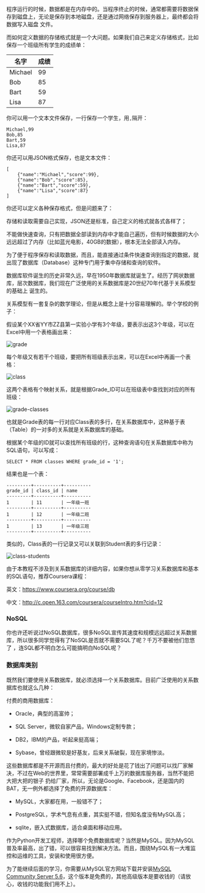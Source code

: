 程序运行的时候，数据都是在内存中的。当程序终止的时候，通常都需要将数据保存到磁盘上，无论是保存到本地磁盘，还是通过网络保存到服务器上，最终都会将数据写入磁盘
文件。

而如何定义数据的存储格式就是一个大问题。如果我们自己来定义存储格式，比如保存一个班级所有学生的成绩单：

名字| 成绩  
---|---  
Michael| 99  
Bob| 85  
Bart| 59  
Lisa| 87  
  
你可以用一个文本文件保存，一行保存一个学生，用`,`隔开：

    
    
    Michael,99
    Bob,85
    Bart,59
    Lisa,87
    

你还可以用JSON格式保存，也是文本文件：

    
    
    [
        {"name":"Michael","score":99},
        {"name":"Bob","score":85},
        {"name":"Bart","score":59},
        {"name":"Lisa","score":87}
    ]
    

你还可以定义各种保存格式，但是问题来了：

存储和读取需要自己实现，JSON还是标准，自己定义的格式就各式各样了；

不能做快速查询，只有把数据全部读到内存中才能自己遍历，但有时候数据的大小远远超过了内存（比如蓝光电影，40GB的数据），根本无法全部读入内存。

为了便于程序保存和读取数据，而且，能直接通过条件快速查询到指定的数据，就出现了数据库（Database）这种专门用于集中存储和查询的软件。

数据库软件诞生的历史非常久远，早在1950年数据库就诞生了。经历了网状数据库，层次数据库，我们现在广泛使用的关系数据库是20世纪70年代基于关系模型的基础上
诞生的。

关系模型有一套复杂的数学理论，但是从概念上是十分容易理解的。举个学校的例子：

假设某个XX省YY市ZZ县第一实验小学有3个年级，要表示出这3个年级，可以在Excel中用一个表格画出来：

![grade](http://www.liaoxuefeng.com/files/attachments/001398086641919935cabfda92c4152831892dcea5a4fa0000/0)

每个年级又有若干个班级，要把所有班级表示出来，可以在Excel中再画一个表格：

![class](http://www.liaoxuefeng.com/files/attachments/001398086656928fdad4552b9364589b2dfdfaf9f37f5af000/0)

这两个表格有个映射关系，就是根据Grade_ID可以在班级表中查找到对应的所有班级：

![grade-classes](http://www.liaoxuefeng.com/files/attachments/0013980867129633e8a2b06f258435cbf6b585360fe078b000/0)

也就是Grade表的每一行对应Class表的多行，在关系数据库中，这种基于表（Table）的一对多的关系就是关系数据库的基础。

根据某个年级的ID就可以查找所有班级的行，这种查询语句在关系数据库中称为SQL语句，可以写成：

    
    
    SELECT * FROM classes WHERE grade_id = '1';
    

结果也是一个表：

    
    
    ---------+----------+----------
    grade_id | class_id | name
    ---------+----------+----------
    1        | 11       | 一年级一班
    ---------+----------+----------
    1        | 12       | 一年级二班
    ---------+----------+----------
    1        | 13       | 一年级三班
    ---------+----------+----------
    

类似的，Class表的一行记录又可以关联到Student表的多行记录：

![class-students](http://www.liaoxuefeng.com/files/attachments/001398086848421dd1e6eefa1284ab3885d219b81da7e13000/0)

由于本教程不涉及到关系数据库的详细内容，如果你想从零学习关系数据库和基本的SQL语句，推荐Coursera课程：

英文：<https://www.coursera.org/course/db>

中文：<http://c.open.163.com/coursera/courseIntro.htm?cid=12>

### NoSQL

你也许还听说过NoSQL数据库，很多NoSQL宣传其速度和规模远远超过关系数据库，所以很多同学觉得有了NoSQL是否就不需要SQL了呢？千万不要被他们忽悠了
，连SQL都不明白怎么可能搞明白NoSQL呢？

### 数据库类别

既然我们要使用关系数据库，就必须选择一个关系数据库。目前广泛使用的关系数据库也就这么几种：

付费的商用数据库：

  * Oracle，典型的高富帅；

  * SQL Server，微软自家产品，Windows定制专款；

  * DB2，IBM的产品，听起来挺高端；

  * Sybase，曾经跟微软是好基友，后来关系破裂，现在家境惨淡。

这些数据库都是不开源而且付费的，最大的好处是花了钱出了问题可以找厂家解决，不过在Web的世界里，常常需要部署成千上万的数据库服务器，当然不能把大把大把的银子
扔给厂家，所以，无论是Google、Facebook，还是国内的BAT，无一例外都选择了免费的开源数据库：

  * MySQL，大家都在用，一般错不了；

  * PostgreSQL，学术气息有点重，其实挺不错，但知名度没有MySQL高；

  * sqlite，嵌入式数据库，适合桌面和移动应用。

作为Python开发工程师，选择哪个免费数据库呢？当然是MySQL。因为MySQL普及率最高，出了错，可以很容易找到解决方法。而且，围绕MySQL有一大堆监
控和运维的工具，安装和使用很方便。

为了能继续后面的学习，你需要从MySQL官方网站下载并安装[MySQL Community Server 5.6](http://dev.mysql.com/downloads/mysql/)，这个版本是免费的，其他高级版本是要收钱的（请放心，收钱的功能我们用不上）。

